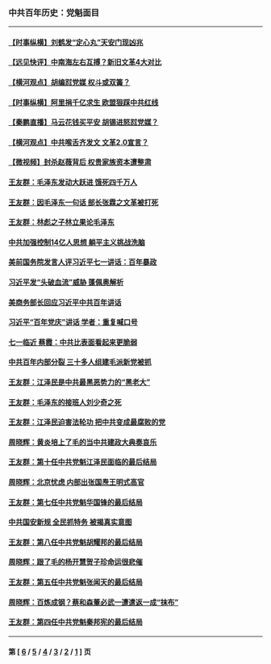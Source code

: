 ### 中共百年历史：党魁面目
---
#### [【时事纵横】刘鹤发“定心丸”天安门现凶兆](../../pages/nf1176107/n13215416.md) 
#### [【远见快评】中南海左右互搏？新旧文革4大对比](../../pages/nf1176107/n13214745.md) 
#### [【横河观点】胡编怼党媒 权斗或双簧？](../../pages/nf1176107/n13210864.md) 
#### [【时事纵横】阿里捐千亿求生 欧盟狠踩中共红线](../../pages/nf1176107/n13206431.md) 
#### [【秦鹏直播】马云花钱买平安 胡锡进怒怼党媒？](../../pages/nf1176107/n13206392.md) 
#### [【横河观点】中共喉舌齐发文 文革2.0宣言？](../../pages/nf1176107/n13201248.md) 
#### [【微视频】封杀赵薇背后 权贵家族资本遭整肃](../../pages/nf1176107/n13197798.md) 
#### [王友群：毛泽东发动大跃进 饿死四千万人](../../pages/nf1176107/n13177158.md) 
#### [王友群：因毛泽东一句话 部长张霖之文革被打死](../../pages/nf1176107/n13161711.md) 
#### [王友群：林彪之子林立果论毛泽东](../../pages/nf1176107/n13128622.md) 
#### [中共加强控制14亿人思想 躺平主义挑战洗脑](../../pages/nf1176107/n13094299.md) 
#### [美前国务院发言人评习近平七一讲话：百年暴政](../../pages/nf1176107/n13066986.md) 
#### [习近平发“头破血流”威胁 蓬佩奥解析](../../pages/nf1176107/n13063604.md) 
#### [美商务部长回应习近平中共百年讲话](../../pages/nf1176107/n13062903.md) 
#### [习近平“百年党庆”讲话 学者：重复喊口号](../../pages/nf1176107/n13061411.md) 
#### [七一临近 蔡霞：中共比表面看起来更脆弱](../../pages/nf1176107/n13056418.md) 
#### [中共百年内部分裂 三十多人组建毛派新党被抓](../../pages/nf1176107/n13044023.md) 
#### [王友群：江泽民是中共最黑恶势力的“黑老大”](../../pages/nf1176107/n13022180.md) 
#### [王友群：毛泽东的接班人刘少奇之死](../../pages/nf1176107/n12991772.md) 
#### [王友群：江泽民迫害法轮功 把中共变成最腐败的党](../../pages/nf1176107/n12947347.md) 
#### [周晓辉：黄炎培上了毛的当中共建政大典奏哀乐](../../pages/nf1176107/n12942780.md) 
#### [王友群：第十任中共党魁江泽民面临的最后结局](../../pages/nf1176107/n12933748.md) 
#### [周晓辉：北京忧虑 内部出张国焘王明式高官](../../pages/nf1176107/n12931709.md) 
#### [王友群：第七任中共党魁华国锋的最后结局](../../pages/nf1176107/n12918457.md) 
#### [中共国安新规 全民抓特务 被揭真实意图](../../pages/nf1176107/n12911615.md) 
#### [王友群：第八任中共党魁胡耀邦的最后结局](../../pages/nf1176107/n12902918.md) 
#### [周晓辉：跟了毛的杨开慧贺子珍命运很悲催](../../pages/nf1176107/n12877804.md) 
#### [王友群：第五任中共党魁张闻天的最后结局](../../pages/nf1176107/n12865420.md) 
#### [周晓辉：百炼成钢？蔡和森董必武一遭遣返一成“抹布”](../../pages/nf1176107/n12854806.md) 
#### [王友群：第四任中共党魁秦邦宪的最后结局](../../pages/nf1176107/n12855290.md) 

---
#### 第 [ [6](./6.md) / [5](./5.md) / [4](./4.md) / [3](./3.md) / [2](./2.md) / [1](./1.md) ] 页
